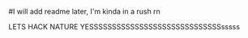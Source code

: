 #I will add readme later, I'm kinda in a rush rn

LETS HACK NATURE YESSSSSSSSSSSSSSSSSSSSSSSSSSSSSsssss